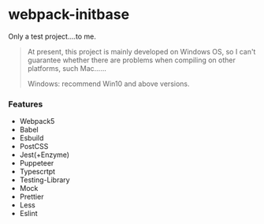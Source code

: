# webpack-initbase

Only a test project....to me.

> At present, this project is mainly developed on Windows OS, so I can't guarantee whether there are problems when compiling on other platforms, such Mac……
>
> Windows: recommend Win10 and above versions.

### Features

-   Webpack5
-   Babel
-   Esbuild
-   PostCSS
-   Jest(+Enzyme)
-   Puppeteer
-   Typescrtpt
-   Testing-Library
-   Mock
-   Prettier
-   Less
-   Eslint
